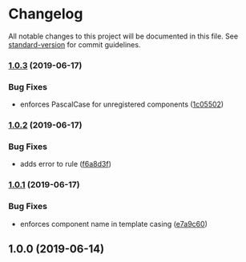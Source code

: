 # Changelog

All notable changes to this project will be documented in this file. See [standard-version](https://github.com/conventional-changelog/standard-version) for commit guidelines.

### [1.0.3](https://gitlab.com/spartanbio-ux/eslint-config-vue/compare/v1.0.2...v1.0.3) (2019-06-17)


### Bug Fixes

* enforces PascalCase for unregistered components ([1c05502](https://gitlab.com/spartanbio-ux/eslint-config-vue/commit/1c05502))



### [1.0.2](https://gitlab.com/spartanbio-ux/eslint-config-vue/compare/v1.0.1...v1.0.2) (2019-06-17)


### Bug Fixes

* adds error to rule ([f6a8d3f](https://gitlab.com/spartanbio-ux/eslint-config-vue/commit/f6a8d3f))



### [1.0.1](https://gitlab.com/spartanbio-ux/eslint-config-vue/compare/v1.0.0...v1.0.1) (2019-06-17)


### Bug Fixes

* enforces component name in template casing ([e7a9c60](https://gitlab.com/spartanbio-ux/eslint-config-vue/commit/e7a9c60))



## 1.0.0 (2019-06-14)
